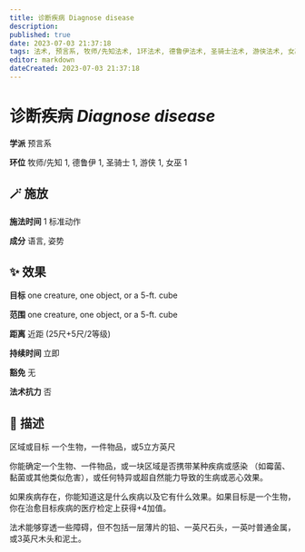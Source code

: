 ```yaml
---
title: 诊断疾病 Diagnose disease
description: 
published: true
date: 2023-07-03 21:37:18
tags: 法术, 预言系, 牧师/先知法术, 1环法术, 德鲁伊法术, 圣骑士法术, 游侠法术, 女巫法术
editor: markdown
dateCreated: 2023-07-03 21:37:18
---
```


# **诊断疾病** *Diagnose disease*

**学派** 预言系 

**环位** 牧师/先知 1, 德鲁伊 1, 圣骑士 1, 游侠 1, 女巫 1

## 🪄 施放

**施法时间** 1 标准动作

**成分** 语言, 姿势

## ✨ 效果 

**目标** one creature, one object, or a 5-ft. cube 

**范围** one creature, one object, or a 5-ft. cube

**距离** 近距 (25尺+5尺/2等级)  

**持续时间** 立即 

**豁免** 无

**法术抗力** 否

## 📖 描述

区域或目标      一个生物，一件物品，或5立方英尺

你能确定一个生物、一件物品，或一块区域是否携带某种疾病或感染 （如霉菌、黏菌或其他类似危害），或任何特异或超自然能力导致的生病或恶心效果。

如果疾病存在，你能知道这是什么疾病以及它有什么效果。如果目标是一个生物，你在治愈目标疾病的医疗检定上获得+4加值。

法术能够穿透一些障碍，但不包括一层薄片的铅、一英尺石头，一英吋普通金属，或3英尺木头和泥土。
    